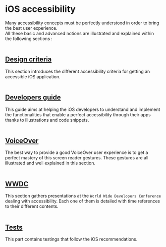 # iOS accessibility

<script>$(document).ready(function () {
    setBreadcrumb([{"label":"iOS"}]);
    addSubMenu([
        {"label":"Design criteria","url":"criteria-ios.html"}, 
        {"label":"Developers guide","url":"dev-ios.html"},
        {"label":"VoiceOver","url":"voiceover.html"},
        {"label":"WWDC","url":"dev-ios-wwdc.html"},
        {"label":"Tests","url":"criteria-ios-test.html"}
    ]);        
});</script>

<span data-menuitem="mobile-ios"></span>
Many accessibility concepts must be perfectly understood in order to bring the best user experience.
</br>All these basic and advanced notions are illustrated and explained within the following sections :
</br></br>
## [Design criteria](./criteria-ios.html)
This section introduces the different accessibility criteria for getting an accessible iOS application.
</br></br>
## [Developers guide](./dev-ios.html)
This guide aims at helping the iOS developers to understand and implement the functionalities that enable a perfect accessibility through their apps thanks to illustrations and code snippets.
</br></br>
## [VoiceOver](./voiceover.html)
The best way to provide a good VoiceOver user experience is to get a perfect mastery of this screen reader gestures.
These gestures are all illustrated and well explained in this section.
</br></br>
## [WWDC](./dev-ios-wwdc.html)
This section gathers presentations at the `World Wide Developers Conference` dealing with accessibility.
Each one of them is detailed with time references to their different contents.
</br></br>
## [Tests](./criteria-ios-test.html)
This part contains testings that follow the iOS recommendations.

<!--  This file is part of a11y-guidelines | Our vision of mobile & web accessibility guidelines and best practices, with valid/invalid examples.
 Copyright (C) 2016  Orange SA
 See the Creative Commons Legal Code Attribution-ShareAlike 3.0 Unported License for more details (LICENSE file). -->